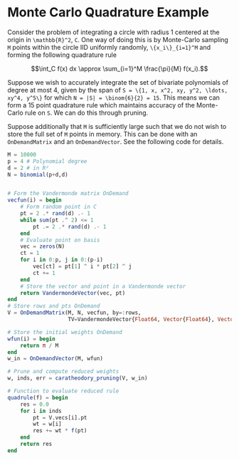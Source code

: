 # Monte Carlo Quadrature Example

Consider the problem of integrating a circle with radius 1 centered at the origin in ``\mathbb{R}^2``, ``C``. One way of doing this is by Monte-Carlo sampling ``M`` points within the circle IID uniformly randomly, ``\{x_i\}_{i=1}^M`` and forming the following quadrature rule
```math
\int_C f(x) dx \approx \sum_{i=1}^M \frac{\pi}{M} f(x_i).
```
Suppose we wish to accurately integrate the set of bivariate polynomials of degree at most 4, given by the span of ``S = \{1, x, x^2, xy, y^2, \ldots, xy^4, y^5\}`` for which ``N = |S| = \binom{6}{2} = 15``. This means we can form a 15 point quadrature rule which maintains accuracy of the Monte-Carlo rule on ``S``. We can do this through pruning.

Suppose additionally that ``M`` is sufficiently large such that we do not wish to store the full set of ``M`` points in memory. This can be done with an `OnDemandMatrix` and an `OnDemandVector`. See the following code for details.

```julia
M = 10000
p = 4 # Polynomial degree
d = 2 # in R²
N = binomial(p+d,d)


# Form the Vandermonde matrix OnDemand
vecfun(i) = begin
    # Form random point in C
    pt = 2 .* rand(d) .- 1
    while sum(pt .^ 2) <= 1
        pt .= 2 .* rand(d) .- 1
    end
    # Evaluate point on basis
    vec = zeros(N)
    ct = 1
    for i in 0:p, j in 0:(p-i)
        vec[ct] = pt[1] ^ i * pt[2] ^ j
        ct += 1
    end
    # Store the vector and point in a Vandermonde vector
    return VandermondeVector(vec, pt)
end
# Store rows and pts OnDemand
V = OnDemandMatrix(M, N, vecfun, by=:rows, 
                   TV=VandermondeVector{Float64, Vector{Float64}, Vector{Float64}})

# Store the initial weights OnDemand
wfun(i) = begin
    return π / M
end
w_in = OnDemandVector(M, wfun)

# Prune and compute reduced weights
w, inds, err = caratheodory_pruning(V, w_in)

# Function to evaluate reduced rule
quadrule(f) = begin
    res = 0.0
    for i in inds
        pt = V.vecs[i].pt
        wt = w[i]
        res += wt * f(pt)
    end
    return res
end
```